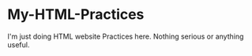 # My-HTML-Practices
I'm just doing HTML website Practices here. Nothing serious or anything useful.
